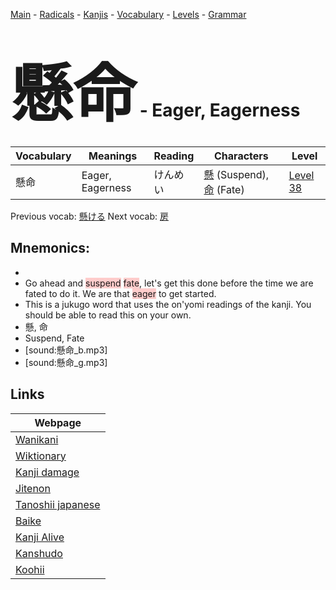 <style> bigfont {font-size: 100px}</style>
[Main](../README.md) -
[Radicals](../radicals.md) -
[Kanjis](../kanjis.md) -
[Vocabulary](../vocabulary.md) -
[Levels](../levels.md) -
[Grammar](../grammar.md)
# <bigfont> 懸命</bigfont> - Eager, Eagerness 

| Vocabulary | Meanings | Reading | Characters | Level |
| --- | --- | --- | --- | --- |
| 懸命 | Eager, Eagerness | けんめい |  [懸](../kanjis/懸.md) (Suspend), [命](../kanjis/命.md) (Fate) | [Level 38](../levels/wk_level38.md) |

Previous vocab: [懸ける](懸ける.md) Next vocab: [房](房.md) 

## Mnemonics:

* 
* Go ahead and <span style="background-color:#ffcccb"> suspend</span> <span style="background-color:#ffcccb"> fate</span>, let's get this done before the time we are fated to do it. We are that <span style="background-color:#ffcccb"> eager</span> to get started.
* This is a jukugo word that uses the on'yomi readings of the kanji. You should be able to read this on your own.
* 懸, 命
* Suspend, Fate
* [sound:懸命_b.mp3]
* [sound:懸命_g.mp3]


## Links 

| Webpage |
| --- |
| [Wanikani          ](https://www.wanikani.com/kanji/懸命) |
| [Wiktionary        ](https://en.wiktionary.org/wiki/懸命) |
| [Kanji damage      ](http://www.kanjidamage.com/kanji/search?utf8=✓&q=懸命) |
| [Jitenon           ](https://jitenon.com/kanji/懸命) |
| [Tanoshii japanese ](https://www.tanoshiijapanese.com/dictionary/kanji.cfm?k=懸命) |
| [Baike             ](https://baike.baidu.com/item/懸命) |
| [Kanji Alive       ](https://app.kanjialive.com/懸命) |
| [Kanshudo          ](https://www.kanshudo.com/searchmn?q=懸命) |
| [Koohii            ](https://kanji.koohii.com/study/kanji/懸命) |
